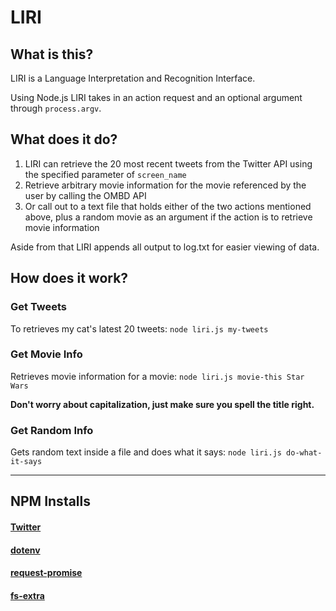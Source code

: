 #  LIRI

  

## What is this?

  LIRI is a Language Interpretation and Recognition Interface.

Using Node.js LIRI takes in an action request and an optional argument through `process.argv`.

## What does it do?
 

 1. LIRI can retrieve the 20 most recent tweets from the Twitter API using the specified parameter of `screen_name` 
 2. Retrieve arbitrary movie information for the movie referenced by the user  by calling the OMBD API
 3. Or call out to a text file that holds either of the two actions mentioned above, plus a random movie as an argument if the action is to retrieve movie information

Aside from that LIRI appends all output to log.txt for easier viewing of data.

##  How does it work?

###  Get Tweets

To retrieves my cat's latest 20 tweets:
`node liri.js my-tweets`

 ###  Get Movie Info

Retrieves movie information for a movie:
`node liri.js movie-this Star Wars`

 **Don't worry about capitalization, just make sure you spell the title right.**

###  Get Random Info

Gets random text inside a file and does what it says:
`node liri.js do-what-it-says`


----------


##  NPM Installs

####  [Twitter](https://www.npmjs.com/package/twitter)

####  [dotenv](https://www.npmjs.com/package/dotenv)

####  [request-promise](https://www.npmjs.com/package/request-promise)

####  [fs-extra](https://www.npmjs.com/package/fs-extra)
